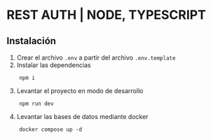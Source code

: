# REST AUTH | NODE, TYPESCRIPT

## Instalación
1. Crear el archivo `.env` a partir del archivo `.env.template`
2. Instalar las dependencias
```
    npm i
```
3. Levantar el proyecto en modo de desarrollo
```
    npm run dev
```
4. Levantar las bases de datos mediante docker
```
    docker compose up -d
```
